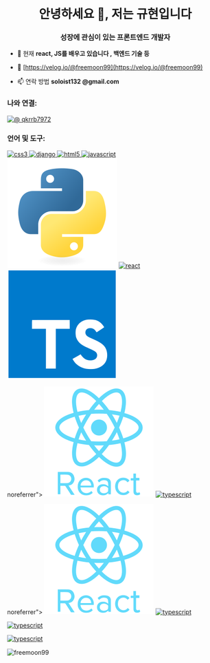 <h1 align="center">안녕하세요 👋, 저는 규현입니다</h1>
<h3 align="center">성장에 관심이 있는 프론트엔드 개발자</h3>

- 🌱 현재 **react, JS를 배우고 있습니다 , 백엔드 기술 등**

- 📝 [https://velog.io/@freemoon99](https://velog.io/@freemoon99)

- 📫 연락 방법 **soloist132 @gmail.com**

<h3 align="left">나와 연결:</h3>
<p align="left">
<a href="https://instagram.com/@qkrrb7972" target="blank "><img align="center" src="https://raw.githubusercontent.com/rahuldkjain/github-profile-readme-generator/master/src/images/icons/Social/instagram.svg" alt="@ qkrrb7972" 높이="30" 너비="40"/></a>
</p>

<h3 align="left">언어 및 도구:</h3>
<p align="left"> <a href="https://www.w3schools.com/css/" target="_blank" rel="noreferrer"> <img src="https://raw.githubusercontent. com/devicons/devicon/master/icons/css3/css3-original-wordmark.svg" alt="css3" width="40" height="40"/> </a> <a href="https:// www.djangoproject.com/" target="_blank" rel="noreferrer"> <img src="https://cdn.worldvectorlogo.com/logos/django.svg" alt="django" 너비="40" 높이 ="40"/> </a> <a href="https://www.w3.org/html/" target="_blank" rel="noreferrer"> <img src="https://raw. 깃허브 사용자 콘텐츠.com/devicons/devicon/master/icons/html5/html5-original-wordmark.svg" alt="html5" width="40" height="40"/> </a> <a href="https:// developer.mozilla.org/en-US/docs/Web/JavaScript" target="_blank" rel="noreferrer"> <img src="https://raw.githubusercontent.com/devicons/devicon/master/icons/ javascript/javascript-original.svg" alt="javascript" width="40" height="40"/> </a> <a href="https://www.python.org" target="_blank" 상대 ="noreferrer"> <img src="https://raw.githubusercontent.com/devicons/devicon/master/icons/python/python-original.svg" alt="파이썬" 너비="40" 높이="40 "/></a> <a href="https://reactjs.org/" target="_blank" rel="noreferrer"> <img src="https://raw.githubusercontent.com/devicons/devicon/master/ icons/react/react-original-wordmark.svg" alt="react" width="40" height="40"/> </a> <a href="https://www.typescriptlang.org/" 대상 ="_blank" rel="noreferrer"> <img src="https://raw.githubusercontent.com/devicons/devicon/master/icons/typescript/typescript-original.svg" alt="유형 스크립트" 너비="40 " 높이="40"/> </a> </p>noreferrer"> <img src="https://raw.githubusercontent.com/devicons/devicon/master/icons/react/react-original-wordmark.svg" alt="반응" 너비="40" 높이="40 "/> </a> <a href="https://www.typescriptlang.org/" target="_blank" rel="noreferrer"> <img src="https://raw.githubusercontent.com/devicons /devicon/master/icons/typescript/typescript-original.svg" alt="typescript" 너비="40" 높이="40"/> </a> </p>noreferrer"> <img src="https://raw.githubusercontent.com/devicons/devicon/master/icons/react/react-original-wordmark.svg" alt="반응" 너비="40" 높이="40 "/> </a> <a href="https://www.typescriptlang.org/" target="_blank" rel="noreferrer"> <img src="https://raw.githubusercontent.com/devicons /devicon/master/icons/typescript/typescript-original.svg" alt="typescript" 너비="40" 높이="40"/> </a> </p><a href="https://www.typescriptlang.org/" target="_blank" rel="noreferrer"> <img src="https://raw.githubusercontent.com/devicons/devicon/master/icons/ typescript/typescript-original.svg" alt="typescript" 너비="40" 높이="40"/> </a> </p><a href="https://www.typescriptlang.org/" target="_blank" rel="noreferrer"> <img src="https://raw.githubusercontent.com/devicons/devicon/master/icons/ typescript/typescript-original.svg" alt="typescript" 너비="40" 높이="40"/> </a> </p>

<p> <img align="center" src="https://github-readme-stats.vercel.app/api?username=freemoon99&show_icons=true&locale=en" alt="freemoon99" /></p>
